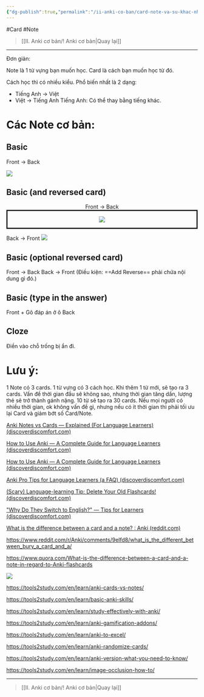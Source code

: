 ```yaml
---
{"dg-publish":true,"permalink":"/ii-anki-co-ban/card-note-va-su-khac-nhau/","noteIcon":""}
---
```


#Card #Note

> [[II. Anki cơ bản/! Anki cơ bản\|Quay lại]]

___

Đơn giản:

Note là 1 từ vựng bạn muốn học.
Card là cách bạn muốn học từ đó.

Cách học thì có nhiều kiểu. Phổ biến nhất là 2 dạng:
- Tiếng Anh → Việt
- Việt → Tiếng Anh
Tiếng Anh: Có thể thay bằng tiếng khác.

# Các Note cơ bản:

## Basic
Front → Back

![](https://i.imgur.com/xLlTewC.png)

## Basic (and reversed card)
<center>Front → Back</center>
<center> 

<div style="border: solid; margin: 0 auto;">

![](https://i.imgur.com/xLlTewC.png)


</div>
</center>


Back → Front
![](https://i.imgur.com/TRQg7Zr.png)


## Basic (optional reversed card)
Front → Back
Back → Front (Điều kiện: ==Add Reverse== phải chứa nội dung gì đó.)

## Basic (type in the answer)
Front + Gõ đáp án ở ô Back

## Cloze
Điền vào chỗ trống bị ẩn đi.

# Lưu ý:
1 Note có 3 cards.
1 từ vựng có 3 cách học.
Khi thêm 1 từ mới, sẽ tạo ra 3 cards.
Vấn đề thời gian đầu sẽ không sao, nhưng thời gian tăng dần, lượng thẻ sẽ trở thành gánh nặng. 
10 từ sẽ tạo ra 30 cards.
Nếu mọi người có nhiều thời gian, ok không vấn đề gì, nhưng nếu có ít thời gian thì phải tối ưu lại Card và giảm bớt số Card/Note.




[Anki Notes vs Cards — Explained (For Language Learners) (discoverdiscomfort.com)](https://discoverdiscomfort.com/anki-notes-vs-cards-language-learning/)

[How to Use Anki — A Complete Guide for Language Learners (discoverdiscomfort.com)](https://discoverdiscomfort.com/how-to-use-anki-flashcards-language/)

[How to Use Anki — A Complete Guide for Language Learners (discoverdiscomfort.com)](https://discoverdiscomfort.com/how-to-use-anki-flashcards-language/)

[Anki Pro Tips for Language Learners (a FAQ) (discoverdiscomfort.com)](https://discoverdiscomfort.com/anki-languages-faq-polyglots/)

[(Scary) Language-learning Tip: Delete Your Old Flashcards! (discoverdiscomfort.com)](https://discoverdiscomfort.com/scary-pro-tip-delete-your-old-flashcards/)

["Why Do They Switch to English?" — Tips for Learners (discoverdiscomfort.com)](https://discoverdiscomfort.com/switch-to-english-tips-language-learning/)

[What is the difference between a card and a note? : Anki (reddit.com)](https://www.reddit.com/r/Anki/comments/3x58fb/what_is_the_difference_between_a_card_and_a_note/)

https://www.reddit.com/r/Anki/comments/9elfd8/what_is_the_different_between_bury_a_card_and_a/

https://www.quora.com/What-is-the-difference-between-a-card-and-a-note-in-regard-to-Anki-flashcards

![](https://www.youtube.com/watch?v=5ZdMAePorUI)

https://tools2study.com/en/learn/anki-cards-vs-notes/

https://tools2study.com/en/learn/basic-anki-skills/

https://tools2study.com/en/learn/study-effectively-with-anki/

https://tools2study.com/en/learn/anki-gamification-addons/

https://tools2study.com/en/learn/anki-to-excel/

https://tools2study.com/en/learn/anki-randomize-cards/

https://tools2study.com/en/learn/anki-version-what-you-need-to-know/

https://tools2study.com/en/learn/image-occlusion-how-to/



___

> [[II. Anki cơ bản/! Anki cơ bản\|Quay lại]]